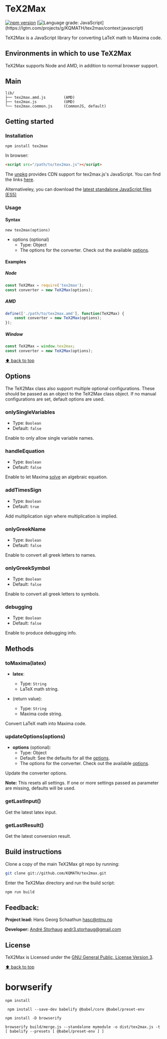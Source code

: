 # TeX2Max
[![npm version](http://img.shields.io/npm/v/tex2max.svg?style=flat)](https://npmjs.org/package/tex2max "View this project on npm")
[![Language grade: JavaScript](https://img.shields.io/lgtm/grade/javascript/g/KQMATH/tex2max.svg?)](https://lgtm.com/projects/g/KQMATH/tex2max/context:javascript)

TeX2Max is a JavaScript library for converting LaTeX math to Maxima code.

## Environments in which to use TeX2Max
TeX2Max supports Node and AMD, in addition to normal browser support.

## Main
```text
lib/
├── tex2max.amd.js        (AMD)
├── tex2max.js            (UMD)
└── tex2max.common.js     (CommonJS, default)
```

## Getting started

### Installation

```shell
npm install tex2max
```

In browser:

```html
<script src="/path/to/tex2max.js"></script>
```

The [unpkg](https://unpkg.com) provides CDN support for tex2max.js's JavaScript. You can find the links [here](https://unpkg.com/tex2max).

Alternativeley, you can download the [latest standalone JavaScript files (ES5)](https://github.com/KQMATH/tex2max/releases/latest)

### Usage
#### Syntax
```
new tex2max(options)
```
* options (optional)
  * Type: Object
  * The options for the converter. Check out the available [options](#options).

#### Examples
##### Node
```js
const TeX2Max = require('tex2max');
const converter = new TeX2Max(options);
```

##### AMD
```js
define(['./path/to/tex2max.amd'], function(TeX2Max) {
    const converter = new TeX2Max(options);
});
```

##### Window
```js
const TeX2Max = window.tex2max;
const converter = new TeX2Max(options);
```
[⬆ back to top](#tex2max)

## Options
The TeX2Max class also support multiple optional configurations. These should be passed as an object to the TeX2Max class object. If no manual configurations are set, default options are used.

### onlySingleVariables
- Type: `Boolean`
- Default: `false`

Enable to only allow single variable names.

### handleEquation
- Type: `Boolean`
- Default: `false`

Enable to let Maxima [solve](http://maxima.sourceforge.net/docs/manual/maxima_20.html#solve) an algebraic equation.

### addTimesSign
- Type: `Boolean`
- Default: `true`

Add multiplication sign where multiplication is implied.

### onlyGreekName
- Type: `Boolean`
- Default: `false`

Enable to convert all greek letters to names.

### onlyGreekSymbol
- Type: `Boolean`
- Default: `false`

Enable to convert all greek letters to symbols.

### debugging
- Type: `Boolean`
- Default: `false`

Enable to produce debugging info.

## Methods

### toMaxima(latex)
- **latex**:
  - Type: `String`
  - LaTeX math string.

- (return value):
  - Type: `String`
  - Maxima code string.

Convert LaTeX math into Maxima code.

### updateOptions(options)
- **options** (optional):
  - Type: Object
  - Default: See the defaults for all the [options](#options).
  - The options for the converter. Check out the available [options](#options).

Update the converter options.

**Note:** This resets all settings. If one or more settings passed as parameter are missing, defaults will be used.

### getLastInput()

Get the latest latex input.

### getLastResult()

Get the latest conversion result.

## Build instructions

Clone a copy of the main TeX2Max git repo by running:

```bash
git clone git://github.com/KQMATH/tex2max.git
```

Enter the TeX2Max directory and run the build script:
```bash
npm run build
```

## Feedback:
**Project lead:** Hans Georg Schaathun <hasc@ntnu.no>

**Developer:** [André Storhaug](https://github.com/andstor) <andr3.storhaug@gmail.com>

## License
TeX2Max is Licensed under the [GNU General Public, License Version 3](https://github.com/KQMATH/tex2max/blob/master/LICENSE).

[⬆ back to top](#tex2max)


# borwserify

```shell script
npm install
```

```shell script
 npm install --save-dev babelify @babel/core @babel/preset-env
```

```shell script
npm install -D browserify
```

```shell script
browserify build/merge.js --standalone mymodule -o dist/tex2max.js -t [ babelify --presets [ @babel/preset-env ] ]
```
